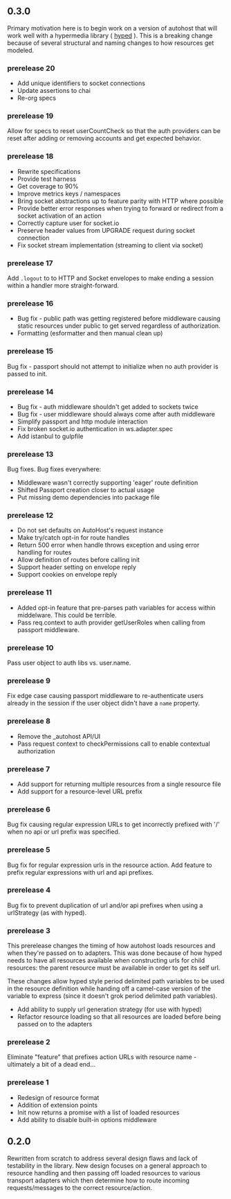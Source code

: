 ## 0.3.0
Primary motivation here is to begin work on a version of autohost that will work well with a hypermedia library ( [hyped](https://github.com/leankit-labs/hyped) ). This is a breaking change because of several structural and naming changes to how resources get modeled.

### prerelease 20
 * Add unique identifiers to socket connections
 * Update assertions to chai
 * Re-org specs

### prerelease 19
Allow for specs to reset userCountCheck so that the auth providers can be reset after adding or removing accounts and get expected behavior.

### prerelease 18
 * Rewrite specifications
 * Provide test harness
 * Get coverage to 90%
 * Improve metrics keys / namespaces
 * Bring socket abstractions up to feature parity with HTTP where possible
 * Provide better error responses when trying to forward or redirect from a socket activation of an action
 * Correctly capture user for socket.io
 * Preserve header values from UPGRADE request during socket connection
 * Fix socket stream implementation (streaming to client via socket)


### prerelease 17
Add `.logout` to to HTTP and Socket envelopes to make ending a session within a handler more straight-forward.

### prerelease 16
 * Bug fix - public path was getting registered before middleware causing static resources under public to get served regardless of authorization.
 * Formatting (esformatter and then manual clean up)

### prerelease 15
Bug fix - passport should not attempt to initialize when no auth provider is passed to init.

### prerelease 14
 * Bug fix - auth middleware shouldn't get added to sockets twice
 * Bug fix - user middleware should always come after auth middleware
 * Simplify passport and http module interaction
 * Fix broken socket.io authentication in ws.adapter.spec
 * Add istanbul to gulpfile

### prerelease 13
Bug fixes. Bug fixes everywhere:
 * Middleware wasn't correctly supporting 'eager' route definition
 * Shifted Passport creation closer to actual usage
 * Put missing demo dependencies into package file

### prerelease 12
 * Do not set defaults on AutoHost's request instance
 * Make try/catch opt-in for route handles
 * Return 500 error when handle throws exception and using error handling for routes
 * Allow definition of routes before calling init
 * Support header setting on envelope reply
 * Support cookies on envelope reply

### prerelease 11
 * Added opt-in feature that pre-parses path variables for access within middelware. This could be terrible.
 * Pass req.context to auth provider getUserRoles when calling from passport middleware.

### prerelease 10
Pass user object to auth libs vs. user.name.

### prerelease 9
Fix edge case causing passport middleware to re-authenticate users already in the session if the user object didn't have a `name` property.

### prerelease 8
 * Remove the _autohost API/UI
 * Pass request context to checkPermissions call to enable contextual authorization

### prerelease 7
 * Add support for returning multiple resources from a single resource file
 * Add support for a resource-level URL prefix

### prerelease 6
Bug fix causing regular expression URLs to get incorrectly prefixed with '/' when no api or url prefix was specified.

### prerelease 5
Bug fix for regular expression urls in the resource action. Add feature to prefix regular expressions with url and api prefixes.

### prerelease 4
Bug fix to prevent duplication of url and/or api prefixes when using a urlStrategy (as with hyped).

### prerelease 3
This prerelease changes the timing of how autohost loads resources and when they're passed on to adapters. This was done because of how hyped needs to have all resources available when constructing urls for child resources: the parent resource must be available in order to get its self url.

These changes allow hyped style period delimited path variables to be used in the resource definition while handing off a camel-case version of the variable to express (since it doesn't grok period delimited path variables).

 * Add ability to supply url generation strategy (for use with hyped)
 * Refactor resource loading so that all resources are loaded before being passed on to the adapters

### prerelease 2

Eliminate "feature" that prefixes action URLs with resource name - ultimately a bit of a dead end...

### prerelease 1

* Redesign of resource format
* Addition of extension points
* Init now returns a promise with a list of loaded resources
* Add ability to disable built-in options middleware



## 0.2.0
Rewritten from scratch to address several design flaws and lack of testability in the library. New design focuses on a general approach to resource handling and then passing off loaded resources to various transport adapters which then determine how to route incoming requests/messages to the correct resource/action.
